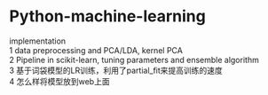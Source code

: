 # Python-machine-learning
implementation  
1 data preprocessing and PCA/LDA, kernel PCA  
2 Pipeline in scikit-learn, tuning parameters and ensemble algorithm  
3 基于词袋模型的LR训练，利用了partial_fit来提高训练的速度  
4 怎么样将模型放到web上面
